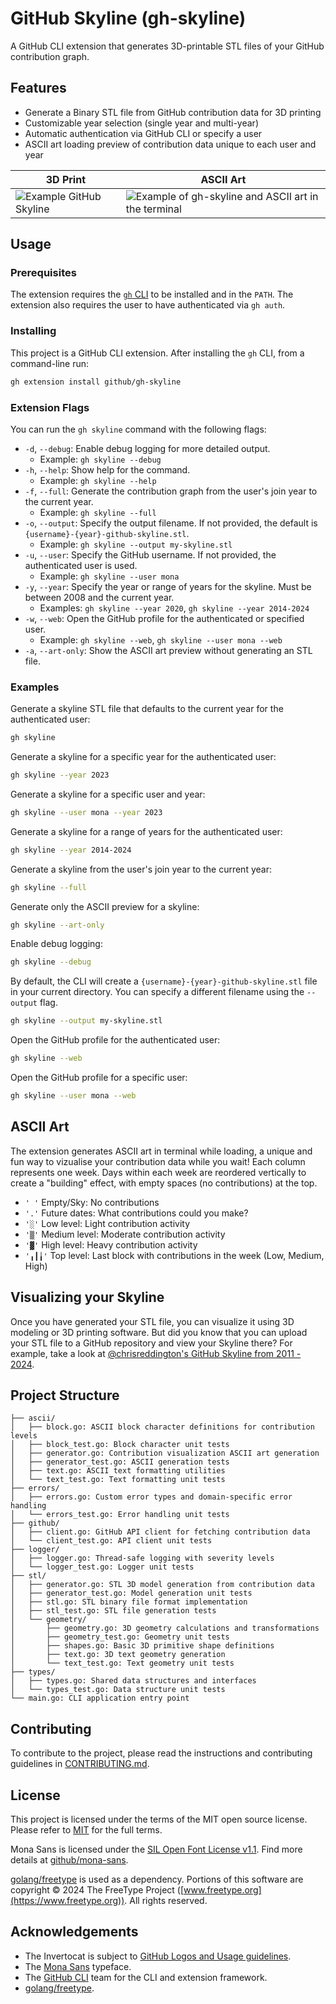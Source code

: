 # GitHub Skyline (gh-skyline)

A GitHub CLI extension that generates 3D-printable STL files of your GitHub contribution graph.

## Features

- Generate a Binary STL file from GitHub contribution data for 3D printing
- Customizable year selection (single year and multi-year)
- Automatic authentication via GitHub CLI or specify a user
- ASCII art loading preview of contribution data unique to each user and year

| 3D Print                                                                                                   | ASCII Art                                                                                                                               |
| ---------------------------------------------------------------------------------------------------------- | --------------------------------------------------------------------------------------------------------------------------------------- |
| ![Example GitHub Skyline](https://github.com/user-attachments/assets/ed0fe34e-6825-4eb2-91d7-a0834966dc3a) | ![Example of gh-skyline and ASCII art in the terminal](https://github.com/user-attachments/assets/8ddda088-ac5a-4020-8ae0-ef0d4825f6a1) |

## Usage

### Prerequisites

The extension requires the [`gh` CLI](https://cli.github.com/) to be installed and in the `PATH`. The extension also requires the user to have authenticated via `gh auth`.

### Installing

This project is a GitHub CLI extension. After installing the `gh` CLI, from a command-line run:

```bash
gh extension install github/gh-skyline
```

### Extension Flags

You can run the `gh skyline` command with the following flags:

- `-d`, `--debug`: Enable debug logging for more detailed output.
  - Example: `gh skyline --debug`
- `-h`, `--help`: Show help for the command.
  - Example: `gh skyline --help`
- `-f`, `--full`: Generate the contribution graph from the user's join year to the current year.
  - Example: `gh skyline --full`
- `-o`, `--output`: Specify the output filename. If not provided, the default is `{username}-{year}-github-skyline.stl`.
  - Example: `gh skyline --output my-skyline.stl`
- `-u`, `--user`: Specify the GitHub username. If not provided, the authenticated user is used.
  - Example: `gh skyline --user mona`
- `-y`, `--year`: Specify the year or range of years for the skyline. Must be between 2008 and the current year.
  - Examples: `gh skyline --year 2020`, `gh skyline --year 2014-2024`
- `-w`, `--web`: Open the GitHub profile for the authenticated or specified user.
  - Example: `gh skyline --web`, `gh skyline --user mona --web`
- `-a`, `--art-only`: Show the ASCII art preview without generating an STL file.

### Examples

Generate a skyline STL file that defaults to the current year for the authenticated user:

```bash
gh skyline
```

Generate a skyline for a specific year for the authenticated user:

```bash
gh skyline --year 2023
```

Generate a skyline for a specific user and year:

```bash
gh skyline --user mona --year 2023
```

Generate a skyline for a range of years for the authenticated user:

```bash
gh skyline --year 2014-2024
```

Generate a skyline from the user's join year to the current year:

```bash
gh skyline --full
```

Generate only the ASCII preview for a skyline:

```bash
gh skyline --art-only
```

Enable debug logging:

```bash
gh skyline --debug
```

By default, the CLI will create a `{username}-{year}-github-skyline.stl` file in your current directory. You can specify a different filename using the `--output` flag.

```bash
gh skyline --output my-skyline.stl
```

Open the GitHub profile for the authenticated user:

```bash
gh skyline --web
```

Open the GitHub profile for a specific user:

```bash
gh skyline --user mona --web
```

## ASCII Art

The extension generates ASCII art in terminal while loading, a unique and fun way to vizualise your contribution data while you wait! Each column represents one week. Days within each week are reordered vertically to create a "building" effect, with empty spaces (no contributions) at the top.

- `' '` Empty/Sky: No contributions
- `'.'` Future dates: What contributions could you make?
- `'░'` Low level: Light contribution activity
- `'▒'` Medium level: Moderate contribution activity
- `'▓'` High level: Heavy contribution activity
- `'╻┃╽'` Top level: Last block with contributions in the week (Low, Medium, High)

## Visualizing your Skyline

Once you have generated your STL file, you can visualize it using 3D modeling or 3D printing software. But did you know that you can upload your STL file to a GitHub repository and view your Skyline there? For example, take a look at [@chrisreddington's GitHub Skyline from 2011 - 2024](https://github.com/chrisreddington/chrisreddington/blob/master/chrisreddington-11-24-github-skyline.stl).

## Project Structure

```text
├── ascii/
│   ├── block.go: ASCII block character definitions for contribution levels
│   ├── block_test.go: Block character unit tests
│   ├── generator.go: Contribution visualization ASCII art generation
│   ├── generator_test.go: ASCII generation tests
│   ├── text.go: ASCII text formatting utilities
│   └── text_test.go: Text formatting unit tests
├── errors/
│   ├── errors.go: Custom error types and domain-specific error handling
│   └── errors_test.go: Error handling unit tests
├── github/
│   ├── client.go: GitHub API client for fetching contribution data
│   └── client_test.go: API client unit tests
├── logger/
│   ├── logger.go: Thread-safe logging with severity levels
│   └── logger_test.go: Logger unit tests
├── stl/
│   ├── generator.go: STL 3D model generation from contribution data
│   ├── generator_test.go: Model generation unit tests
│   ├── stl.go: STL binary file format implementation
│   ├── stl_test.go: STL file generation tests
│   └── geometry/
│       ├── geometry.go: 3D geometry calculations and transformations
│       ├── geometry_test.go: Geometry unit tests
│       ├── shapes.go: Basic 3D primitive shape definitions
│       ├── text.go: 3D text geometry generation
│       └── text_test.go: Text geometry unit tests
├── types/
│   ├── types.go: Shared data structures and interfaces
│   └── types_test.go: Data structure unit tests
└── main.go: CLI application entry point
```

## Contributing

To contribute to the project, please read the instructions and contributing guidelines in [CONTRIBUTING.md](CONTRIBUTING.md).

## License

This project is licensed under the terms of the MIT open source license. Please refer to [MIT](./LICENSE) for the full terms.

Mona Sans is licensed under the [SIL Open Font License v1.1](https://scripts.sil.org/OFL). Find more details at [github/mona-sans](https://github.com/github/mona-sans).

[golang/freetype](https://github.com/golang/freetype) is used as a dependency. Portions of this software are copyright © 2024 The FreeType Project ([www.freetype.org](https://www.freetype.org)). All rights reserved.

## Acknowledgements

- The Invertocat is subject to [GitHub Logos and Usage guidelines](https://github.com/logos).
- The [Mona Sans](https://github.com/github/mona-sans) typeface.
- The [GitHub CLI](https://cli.github.com/) team for the CLI and extension framework.
- [golang/freetype](https://github.com/golang/freetype).
